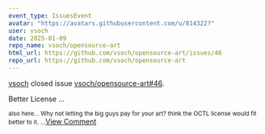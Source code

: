 ```yaml
---
event_type: IssuesEvent
avatar: "https://avatars.githubusercontent.com/u/814322?"
user: vsoch
date: 2025-01-09
repo_name: vsoch/opensource-art
html_url: https://github.com/vsoch/opensource-art/issues/46
repo_url: https://github.com/vsoch/opensource-art
---
```


<a href='https://github.com/vsoch' target='_blank'>vsoch</a> closed issue <a href='https://github.com/vsoch/opensource-art/issues/46' target='_blank'>vsoch/opensource-art#46</a>.

<p>Better License ...</p><small>also here... Why not letting the big guys pay for your art?  think the OCTL license would fit better to it. ...</small><a href='https://github.com/vsoch/opensource-art/issues/46' target='_blank'>View Comment</a>